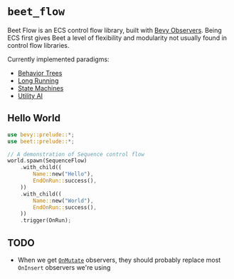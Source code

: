 # `beet_flow`

Beet Flow is an ECS control flow library, built with [Bevy Observers][bevy-observers]. Being ECS first gives Beet a level of flexibility and modularity not usually found in control flow libraries.

Currently implemented paradigms:
- [Behavior Trees](../../examples/flow/hello_world.rs)
- [Long Running](../../examples/flow/long_running.rs)
- [State Machines](../../examples/flow/state_machine.rs)
- [Utility AI](../../examples/flow/utility_ai.rs)
<!-- - [LLM Sentence Similarity](../../examples/hello_ml.rs)
- [Reinforcement Learning](../../examples/frozen_lake_train.rs) -->

## Hello World

```rust
use bevy::prelude::*;
use beet::prelude::*;

// A demonstration of Sequence control flow
world.spawn(SequenceFlow)
	.with_child((
		Name::new("Hello"),
		EndOnRun::success(),
	))
	.with_child((
		Name::new("World"),
		EndOnRun::success(),
	))
	.trigger(OnRun);
```

[bevy-observers]:https://docs.rs/bevy/latest/bevy/ecs/observer/struct.Observer.html#


## TODO

- When we get [`OnMutate`](https://github.com/bevyengine/bevy/pull/14520) observers, they should probably replace most `OnInsert` observers we're using
